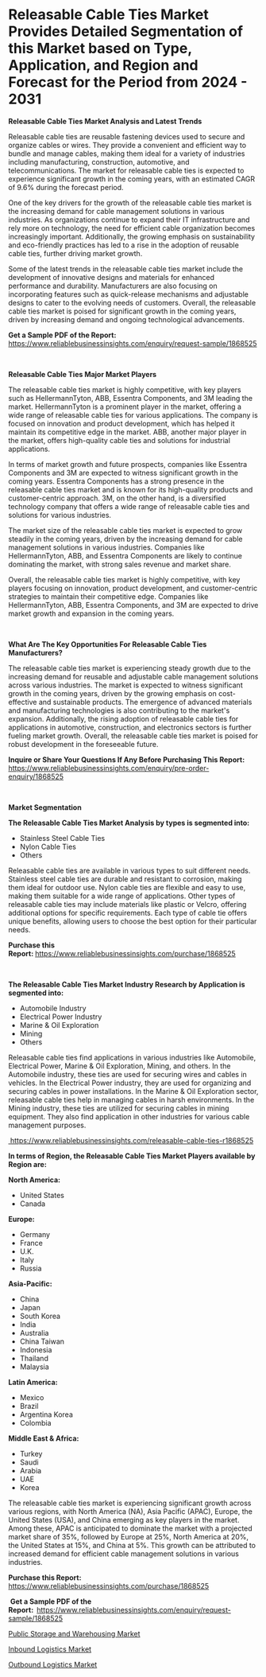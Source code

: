 <p><h1>Releasable Cable Ties Market Provides Detailed Segmentation of this Market based on Type, Application, and Region and Forecast for the Period from 2024 - 2031</h1></p><p><strong>Releasable Cable Ties Market Analysis and Latest Trends</strong></p>
<p><p>Releasable cable ties are reusable fastening devices used to secure and organize cables or wires. They provide a convenient and efficient way to bundle and manage cables, making them ideal for a variety of industries including manufacturing, construction, automotive, and telecommunications. The market for releasable cable ties is expected to experience significant growth in the coming years, with an estimated CAGR of 9.6% during the forecast period.</p><p>One of the key drivers for the growth of the releasable cable ties market is the increasing demand for cable management solutions in various industries. As organizations continue to expand their IT infrastructure and rely more on technology, the need for efficient cable organization becomes increasingly important. Additionally, the growing emphasis on sustainability and eco-friendly practices has led to a rise in the adoption of reusable cable ties, further driving market growth.</p><p>Some of the latest trends in the releasable cable ties market include the development of innovative designs and materials for enhanced performance and durability. Manufacturers are also focusing on incorporating features such as quick-release mechanisms and adjustable designs to cater to the evolving needs of customers. Overall, the releasable cable ties market is poised for significant growth in the coming years, driven by increasing demand and ongoing technological advancements.</p></p>
<p><strong>Get a Sample PDF of the Report:&nbsp;</strong> <a href="https://www.reliablebusinessinsights.com/enquiry/request-sample/1868525">https://www.reliablebusinessinsights.com/enquiry/request-sample/1868525</a></p>
<p>&nbsp;</p>
<p><strong>Releasable Cable Ties Major Market Players</strong></p>
<p><p>The releasable cable ties market is highly competitive, with key players such as HellermannTyton, ABB, Essentra Components, and 3M leading the market. HellermannTyton is a prominent player in the market, offering a wide range of releasable cable ties for various applications. The company is focused on innovation and product development, which has helped it maintain its competitive edge in the market. ABB, another major player in the market, offers high-quality cable ties and solutions for industrial applications.</p><p>In terms of market growth and future prospects, companies like Essentra Components and 3M are expected to witness significant growth in the coming years. Essentra Components has a strong presence in the releasable cable ties market and is known for its high-quality products and customer-centric approach. 3M, on the other hand, is a diversified technology company that offers a wide range of releasable cable ties and solutions for various industries.</p><p>The market size of the releasable cable ties market is expected to grow steadily in the coming years, driven by the increasing demand for cable management solutions in various industries. Companies like HellermannTyton, ABB, and Essentra Components are likely to continue dominating the market, with strong sales revenue and market share.</p><p>Overall, the releasable cable ties market is highly competitive, with key players focusing on innovation, product development, and customer-centric strategies to maintain their competitive edge. Companies like HellermannTyton, ABB, Essentra Components, and 3M are expected to drive market growth and expansion in the coming years.</p></p>
<p>&nbsp;</p>
<p><strong>What Are The Key Opportunities For Releasable Cable Ties Manufacturers?</strong></p>
<p><p>The releasable cable ties market is experiencing steady growth due to the increasing demand for reusable and adjustable cable management solutions across various industries. The market is expected to witness significant growth in the coming years, driven by the growing emphasis on cost-effective and sustainable products. The emergence of advanced materials and manufacturing technologies is also contributing to the market's expansion. Additionally, the rising adoption of releasable cable ties for applications in automotive, construction, and electronics sectors is further fueling market growth. Overall, the releasable cable ties market is poised for robust development in the foreseeable future.</p></p>
<p><strong>Inquire or Share Your Questions If Any Before Purchasing This Report:</strong> <a href="https://www.reliablebusinessinsights.com/enquiry/pre-order-enquiry/1868525">https://www.reliablebusinessinsights.com/enquiry/pre-order-enquiry/1868525</a></p>
<p>&nbsp;</p>
<p><strong>Market Segmentation</strong></p>
<p><strong>The Releasable Cable Ties Market Analysis by types is segmented into:</strong></p>
<p><ul><li>Stainless Steel Cable Ties</li><li>Nylon Cable Ties</li><li>Others</li></ul></p>
<p><p>Releasable cable ties are available in various types to suit different needs. Stainless steel cable ties are durable and resistant to corrosion, making them ideal for outdoor use. Nylon cable ties are flexible and easy to use, making them suitable for a wide range of applications. Other types of releasable cable ties may include materials like plastic or Velcro, offering additional options for specific requirements. Each type of cable tie offers unique benefits, allowing users to choose the best option for their particular needs.</p></p>
<p><strong>Purchase this Report:&nbsp;</strong><a href="https://www.reliablebusinessinsights.com/purchase/1868525">https://www.reliablebusinessinsights.com/purchase/1868525</a></p>
<p>&nbsp;</p>
<p><strong>The Releasable Cable Ties Market Industry Research by Application is segmented into:</strong></p>
<p><ul><li>Automobile Industry</li><li>Electrical Power Industry</li><li>Marine & Oil Exploration</li><li>Mining</li><li>Others</li></ul></p>
<p><p>Releasable cable ties find applications in various industries like Automobile, Electrical Power, Marine & Oil Exploration, Mining, and others. In the Automobile industry, these ties are used for securing wires and cables in vehicles. In the Electrical Power industry, they are used for organizing and securing cables in power installations. In the Marine & Oil Exploration sector, releasable cable ties help in managing cables in harsh environments. In the Mining industry, these ties are utilized for securing cables in mining equipment. They also find application in other industries for various cable management purposes.</p></p>
<p><a href="https://www.reliablebusinessinsights.com/releasable-cable-ties-r1868525">&nbsp;https://www.reliablebusinessinsights.com/releasable-cable-ties-r1868525</a></p>
<p><strong>In terms of Region, the Releasable Cable Ties Market Players available by Region are:</strong></p>
<p>
    <p> <strong> North America: </strong>
        <ul>
            <li>United States</li>
            <li>Canada</li>
        </ul>
        </p> 
    <p> <strong> Europe: </strong>
        <ul>
            <li>Germany</li>
            <li>France</li>
            <li>U.K.</li>
            <li>Italy</li>
            <li>Russia</li>
        </ul>
        </p> 
    <p> <strong> Asia-Pacific: </strong>
        <ul>
            <li>China</li>
            <li>Japan</li>
            <li>South Korea</li>
            <li>India</li>
            <li>Australia</li>
            <li>China Taiwan</li>
            <li>Indonesia</li>
            <li>Thailand</li>
            <li>Malaysia</li>
        </ul>
        </p> 
    <p> <strong> Latin America: </strong>
        <ul>
            <li>Mexico</li>
            <li>Brazil</li>
            <li>Argentina Korea</li>
            <li>Colombia</li>
        </ul>
        </p> 
    <p> <strong> Middle East & Africa: </strong>
        <ul>
            <li>Turkey</li>
            <li>Saudi</li>
            <li>Arabia</li>
            <li>UAE</li>
            <li>Korea</li>
        </ul>
    </p>
    </p>
<p><p>The releasable cable ties market is experiencing significant growth across various regions, with North America (NA), Asia Pacific (APAC), Europe, the United States (USA), and China emerging as key players in the market. Among these, APAC is anticipated to dominate the market with a projected market share of 35%, followed by Europe at 25%, North America at 20%, the United States at 15%, and China at 5%. This growth can be attributed to increased demand for efficient cable management solutions in various industries.</p></p>
<p><strong>Purchase this Report: </strong><a href="https://www.reliablebusinessinsights.com/purchase/1868525">https://www.reliablebusinessinsights.com/purchase/1868525</a></p>
<p>&nbsp;<strong>Get a Sample PDF of the Report:&nbsp;&nbsp;</strong><a href="https://www.reliablebusinessinsights.com/enquiry/request-sample/1868525">https://www.reliablebusinessinsights.com/enquiry/request-sample/1868525</a></p>
<p><strong></strong></p>
<p><p><a href="https://github.com/ochgvvcj16/Market-Research-Report-List-1/blob/main/public-storage-and-warehousing-market.md">Public Storage and Warehousing Market</a></p><p><a href="https://github.com/btwcqfvq34/Market-Research-Report-List-1/blob/main/inbound-logistics-market.md">Inbound Logistics Market</a></p><p><a href="https://github.com/anggakarna133/Market-Research-Report-List-1/blob/main/outbound-logistics-market.md">Outbound Logistics Market</a></p></p>